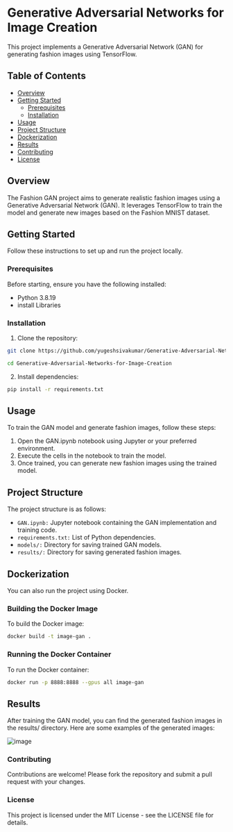 # Generative Adversarial Networks for Image Creation

This project implements a Generative Adversarial Network (GAN) for generating fashion images using TensorFlow.

## Table of Contents

- [Overview](#overview)
- [Getting Started](#getting-started)
  - [Prerequisites](#prerequisites)
  - [Installation](#installation)
- [Usage](#usage)
- [Project Structure](#project-structure)
- [Dockerization](#dockerization)
- [Results](#results)
- [Contributing](#contributing)
- [License](#license)

## Overview

The Fashion GAN project aims to generate realistic fashion images using a Generative Adversarial Network (GAN). It leverages TensorFlow to train the model and generate new images based on the Fashion MNIST dataset.

## Getting Started

Follow these instructions to set up and run the project locally.

### Prerequisites

Before starting, ensure you have the following installed:
- Python 3.8.19
- install Libraries

### Installation

1. Clone the repository:
```bash
git clone https://github.com/yugeshsivakumar/Generative-Adversarial-Networks-for-Image-Creation.git
```
```bash
cd Generative-Adversarial-Networks-for-Image-Creation
```

2. Install dependencies:

```bash
pip install -r requirements.txt
```

## Usage
To train the GAN model and generate fashion images, follow these steps:

1. Open the GAN.ipynb notebook using Jupyter or your preferred environment.
2. Execute the cells in the notebook to train the model.
3. Once trained, you can generate new fashion images using the trained model.

## Project Structure
The project structure is as follows:

- `GAN.ipynb:` Jupyter notebook containing the GAN implementation and training code.
- `requirements.txt:` List of Python dependencies.
- `models/:` Directory for saving trained GAN models.
- `results/:` Directory for saving generated fashion images.

## Dockerization
You can also run the project using Docker.

### Building the Docker Image
To build the Docker image:

```bash
docker build -t image-gan .
```
### Running the Docker Container
To run the Docker container:

```bash
docker run -p 8888:8888 --gpus all image-gan
```

## Results
After training the GAN model, you can find the generated fashion images in the results/ directory. Here are some examples of the generated images:

![image](https://github.com/yugeshsivakumar/Generative-Adversarial-Networks-for-Image-Creation/assets/156910899/93ac4e62-f37c-4de9-ac21-c075c91fd60e)


### Contributing
Contributions are welcome! Please fork the repository and submit a pull request with your changes.

### License
This project is licensed under the MIT License - see the LICENSE file for details.
